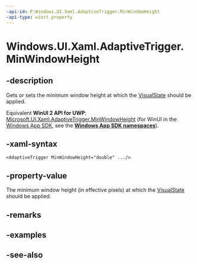 ```yaml
---
-api-id: P:Windows.UI.Xaml.AdaptiveTrigger.MinWindowHeight
-api-type: winrt property
---
```


<!-- Property syntax
public double MinWindowHeight { get;  set; }
-->

# Windows.UI.Xaml.AdaptiveTrigger.MinWindowHeight

## -description
Gets or sets the minimum window height at which the [VisualState](visualstate.md) should be applied.

Equivalent **WinUI 2 API for UWP**: [Microsoft.UI.Xaml.AdaptiveTrigger.MinWindowHeight](/windows/winui/api/microsoft.ui.xaml.adaptivetrigger.minwindowheight) (for WinUI in the [Windows App SDK](/windows/apps/windows-app-sdk/), see the **[Windows App SDK namespaces](/windows/windows-app-sdk/api/winrt/)**).

## -xaml-syntax
```xaml
<AdaptiveTrigger MinWindowHeight="double" .../>
```


## -property-value
The minimum window height (in effective pixels) at which the [VisualState](visualstate.md) should be applied.

## -remarks

## -examples

## -see-also
